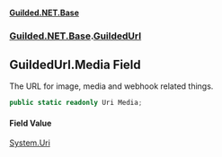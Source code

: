 
#### [Guilded.NET.Base](index 'index')
### [Guilded.NET.Base](index#Guilded_NET_Base 'Guilded.NET.Base').[GuildedUrl](GuildedUrl 'Guilded.NET.Base.GuildedUrl')
## GuildedUrl.Media Field
The URL for image, media and webhook related things.  
```csharp
public static readonly Uri Media;
```

#### Field Value
[System.Uri](https://docs.microsoft.com/en-us/dotnet/api/System.Uri 'System.Uri')
